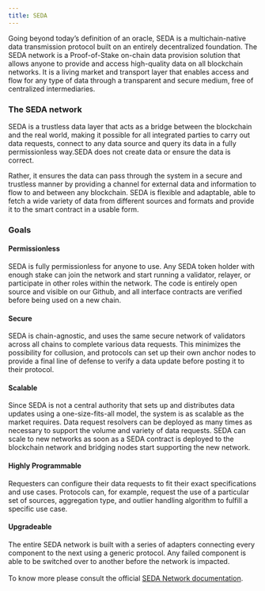 ```yaml
---
title: SEDA
---
```

Going beyond today’s definition of an oracle, SEDA is a multichain-native data transmission protocol built on an entirely decentralized foundation. The SEDA network is a Proof-of-Stake on-chain data provision solution that allows anyone to provide and access high-quality data on all blockchain networks. It is a living market and transport layer that enables access and flow for any type of data through a transparent and secure medium, free of centralized intermediaries.

### The SEDA network

SEDA is a trustless data layer that acts as a bridge between the blockchain and the real world, making it possible for all integrated parties to carry out data requests, connect to any data source and query its data in a fully permissionless way.SEDA does not create data or ensure the data is correct.

Rather, it ensures the data can pass through the system in a secure and trustless manner by providing a channel for external data and information to flow to and between any blockchain. SEDA is flexible and adaptable, able to fetch a wide variety of data from different sources and formats and provide it to the smart contract in a usable form.

### Goals

#### Permissionless

SEDA is fully permissionless for anyone to use. Any SEDA token holder with enough stake can join the network and start running a validator, relayer, or participate in other roles within the network. The code is entirely open source and visible on our Github, and all interface contracts are verified before being used on a new chain.

#### Secure

SEDA is chain-agnostic, and uses the same secure network of validators across all chains to complete various data requests. This minimizes the possibility for collusion, and protocols can set up their own anchor nodes to provide a final line of defense to verify a data update before posting it to their protocol.

#### Scalable

Since SEDA is not a central authority that sets up and distributes data updates using a one-size-fits-all model, the system is as scalable as the market requires. Data request resolvers can be deployed as many times as necessary to support the volume and variety of data requests. SEDA can scale to new networks as soon as a SEDA contract is deployed to the blockchain network and bridging nodes start supporting the new network.

#### Highly Programmable

Requesters can configure their data requests to fit their exact specifications and use cases. Protocols can, for example, request the use of a particular set of sources, aggregation type, and outlier handling algorithm to fulfill a specific use case.

#### Upgradeable

The entire SEDA network is built with a series of adapters connecting every component to the next using a generic protocol. Any failed component is able to be switched over to another before the network is impacted.\
\
To know more please consult the official [SEDA Network documentation](https://docs.seda.xyz/seda-network/introduction/the-oracle-problem).
